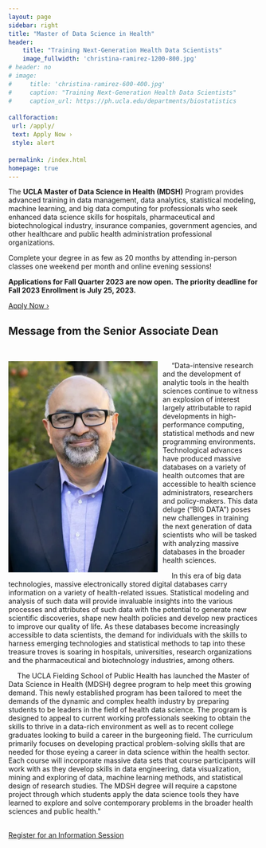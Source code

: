 ```yaml
---
layout: page
sidebar: right
title: "Master of Data Science in Health"
header:
    title: "Training Next-Generation Health Data Scientists"
    image_fullwidth: 'christina-ramirez-1200-800.jpg'
# header: no
# image: 
#     title: 'christina-ramirez-600-400.jpg'
#     caption: "Training Next-Generation Health Data Scientists"
#     caption_url: https://ph.ucla.edu/departments/biostatistics

callforaction:
 url: /apply/
 text: Apply Now ›
 style: alert
  
permalink: /index.html
homepage: true
---
```


The **UCLA Master of Data Science in Health (MDSH)** Program provides advanced training in data management, data analytics, statistical modeling, machine learning, and big data computing for professionals who seek enhanced data science skills for hospitals, pharmaceutical and biotechnological industry, insurance companies, government agencies, and other healthcare and public health administration professional organizations.

Complete your degree in as few as 20 months by attending in-person classes one weekend per month and online evening sessions!

**Applications for Fall Quarter 2023 are now open.**   <!-- [Join the list](https://uclahs.az1.qualtrics.com/jfe/form/SV_0xFyH6DBXYrRzgi) to be notified when applications are being accepted, and sign up for one of our weekly information sessions.   -->  **The priority deadline for Fall 2023 Enrollment is July 25, 2023.**

<div class="row t60 b60">
        <div class="small-12 text-center columns">
            <a class="button large radius alert" href="/apply/">Apply Now ›</a>
        </div><!-- /.small-12.columns -->
</div><!-- /.row -->



## Message from the Senior Associate Dean

&emsp;
 
<img src="images/sudipto_narrow.png" align="left" width="300px" style="margin:0 10px 0px 0"/>

&emsp;  “Data-intensive research and the development of analytic tools in the health sciences continue to witness an explosion of interest largely attributable to rapid developments in high-performance computing, statistical methods and new programming environments. Technological advances have produced massive databases on a variety of health outcomes that are accessible to health science administrators, researchers and policy-makers. This data deluge (“BIG DATA”) poses new challenges in training the next generation of data scientists who will be tasked with analyzing massive databases in the broader health sciences.

&emsp; In this era of big data technologies, massive electronically stored digital databases carry information on a variety of health-related issues. Statistical modeling and analysis of such data will provide invaluable insights into the various processes and attributes of such data with the potential to generate new scientific discoveries, shape new health policies and develop new practices to improve our quality of life. As these databases become increasingly accessible to data scientists, the demand for individuals with the skills to harness emerging technologies and statistical methods to tap into these treasure troves is soaring in hospitals, universities, research organizations and the pharmaceutical and biotechnology industries, among others. 

&emsp; The UCLA Fielding School of Public Health has launched the Master of Data Science in Health (MDSH) degree program to help meet this growing demand. This newly established program has been tailored to meet the demands of the dynamic and complex health industry by preparing students to be leaders in the field of health data science. The program is designed to appeal to current working professionals seeking to obtain the skills to thrive in a data-rich environment as well as to recent college graduates looking to build a career in the burgeoning field. The curriculum primarily focuses on developing practical problem-solving skills that are needed for those eyeing a career in data science within the health sector. Each course will incorporate massive data sets that course participants will work with as they develop skills in data engineering, data visualization, mining and exploring of data, machine learning methods, and statistical design of research studies. The MDSH degree will require a capstone project through which students apply the data science tools they have learned to explore and solve contemporary problems in the broader health sciences and public health."
<br>
  

<br clear="left"/> 

<div class="row t60 b60">
        <div class="small-12 text-center columns">
            <a class="button large radius info" href="https://ucla.zoom.us/meeting/register/tJ0rd-qtqD8vHt1KVs1tq8zz_QmqnzW1xxy_">Register for an Information Session</a>
        </div><!-- /.small-12.columns -->
</div><!-- /.row -->


